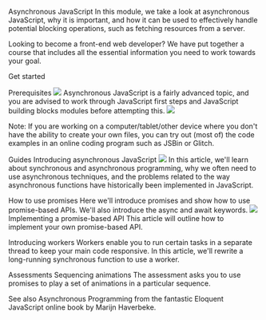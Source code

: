 Asynchronous JavaScript
In this module, we take a look at asynchronous JavaScript, why it is important, and how it can be used to effectively handle potential blocking operations, such as fetching resources from a server.

Looking to become a front-end web developer?
We have put together a course that includes all the essential information you need to work towards your goal.

Get started

Prerequisites ![](../images/24004824.png)
Asynchronous JavaScript is a fairly advanced topic, and you are advised to work through JavaScript first steps and JavaScript building blocks modules before attempting this. ![](../images/34057416.png)

Note: If you are working on a computer/tablet/other device where you don't have the ability to create your own files, you can try out (most of) the code examples in an online coding program such as JSBin or Glitch.

Guides
Introducing asynchronous JavaScript ![](../images/8193292.png)
In this article, we'll learn about synchronous and asynchronous programming, why we often need to use asynchronous techniques, and the problems related to the way asynchronous functions have historically been implemented in JavaScript.

How to use promises
Here we'll introduce promises and show how to use promise-based APIs. We'll also introduce the async and await keywords.
![](../images/70466.png)
Implementing a promise-based API
This article will outline how to implement your own promise-based API.

Introducing workers
Workers enable you to run certain tasks in a separate thread to keep your main code responsive. In this article, we'll rewrite a long-running synchronous function to use a worker.

Assessments
Sequencing animations
The assessment asks you to use promises to play a set of animations in a particular sequence.

See also
Asynchronous Programming from the fantastic Eloquent JavaScript online book by Marijn Haverbeke.
